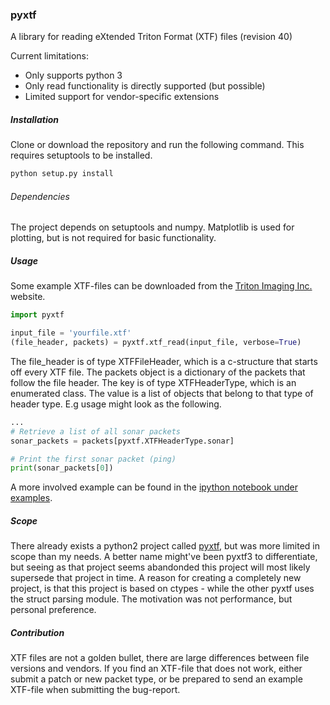 ### pyxtf
A library for reading eXtended Triton Format (XTF) files (revision 40)

Current limitations:
 - Only supports python 3
 - Only read functionality is directly supported (but possible)
 - Limited support for vendor-specific extensions

##### Installation
Clone or download the repository and run the following command. This requires setuptools to be installed.

```bash
python setup.py install
```

###### Dependencies
The project depends on setuptools and numpy. Matplotlib is used for plotting, but is not required for basic functionality.

##### Usage
Some example XTF-files can be downloaded from the [Triton Imaging Inc.](http://www.tritonimaginginc.com/site/content/public/downloads/DemoFiles/DemoFiles.zip) website.

```python
import pyxtf

input_file = 'yourfile.xtf'
(file_header, packets) = pyxtf.xtf_read(input_file, verbose=True)
```

The file_header is of type XTFFileHeader, which is a c-structure that starts off every XTF file. The packets object is a dictionary of the packets that follow the file header. The key is of type XTFHeaderType, which is an enumerated class. The value is a list of objects that belong to that type of header type. E.g usage might look as the following.

```python
...
# Retrieve a list of all sonar packets
sonar_packets = packets[pyxtf.XTFHeaderType.sonar]

# Print the first sonar packet (ping)
print(sonar_packets[0])
```

A more involved example can be found in the [ipython notebook under examples](examples/sonar_example.ipynb).

##### Scope
There already exists a python2 project called [pyxtf](https://github.com/shamrin/pyxtf), but was more limited in scope than my needs. A better name might've been pyxtf3 to differentiate, but seeing as that project seems abandonded this project will most likely supersede that project in time. A reason for creating a completely new project, is that this project is based on ctypes - while the other pyxtf uses the struct parsing module. The motivation was not performance, but personal preference.


##### Contribution
XTF files are not a golden bullet, there are large differences between file versions and vendors. If you find an XTF-file that does not work, either submit a patch or new packet type, or be prepared to send an example XTF-file when submitting the bug-report.


